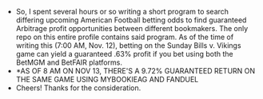 - So, I spent several hours or so writing a short program to search differing upcoming American Football betting odds to find guaranteed Arbitrage profit opportunities between different bookmakers. The only repo on this entire profile contains said program. As of the time of writing this (7:00 AM, Nov. 12), betting on the Sunday Bills v. Vikings game can yield a guaranteed .63% profit if you bet using both the BetMGM and BetFAIR platforms.
- *AS OF 8 AM ON NOV 13, THERE'S A 9.72% GUARANTEED RETURN ON THE SAME GAME USING MYBOOKIEAG AND FANDUEL
- Cheers! Thanks for the consideration.

<!---
ale-chen/ale-chen is a ✨ special ✨ repository because its `README.md` (this file) appears on your GitHub profile.
You can click the Preview link to take a look at your changes.
--->
